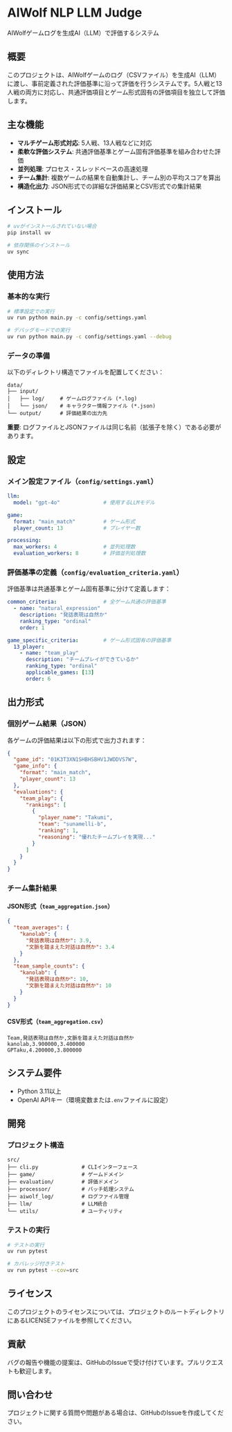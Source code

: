 # AIWolf NLP LLM Judge

AIWolfゲームログを生成AI（LLM）で評価するシステム

## 概要

このプロジェクトは、AIWolfゲームのログ（CSVファイル）を生成AI（LLM）に渡し、事前定義された評価基準に沿って評価を行うシステムです。5人戦と13人戦の両方に対応し、共通評価項目とゲーム形式固有の評価項目を独立して評価します。

## 主な機能

- **マルチゲーム形式対応**: 5人戦、13人戦などに対応
- **柔軟な評価システム**: 共通評価基準とゲーム固有評価基準を組み合わせた評価
- **並列処理**: プロセス・スレッドベースの高速処理
- **チーム集計**: 複数ゲームの結果を自動集計し、チーム別の平均スコアを算出
- **構造化出力**: JSON形式での詳細な評価結果とCSV形式での集計結果

## インストール

```bash
# uvがインストールされていない場合
pip install uv

# 依存関係のインストール
uv sync
```

## 使用方法

### 基本的な実行

```bash
# 標準設定での実行
uv run python main.py -c config/settings.yaml

# デバッグモードでの実行
uv run python main.py -c config/settings.yaml --debug
```

### データの準備

以下のディレクトリ構造でファイルを配置してください：

```
data/
├── input/
│   ├── log/     # ゲームログファイル (*.log)
│   └── json/    # キャラクター情報ファイル (*.json)
└── output/      # 評価結果の出力先
```

**重要**: ログファイルとJSONファイルは同じ名前（拡張子を除く）である必要があります。

## 設定

### メイン設定ファイル（`config/settings.yaml`）

```yaml
llm:
  model: "gpt-4o"              # 使用するLLMモデル

game:
  format: "main_match"         # ゲーム形式
  player_count: 13             # プレイヤー数

processing:
  max_workers: 4               # 並列処理数
  evaluation_workers: 8        # 評価並列処理数
```

### 評価基準の定義（`config/evaluation_criteria.yaml`）

評価基準は共通基準とゲーム固有基準に分けて定義します：

```yaml
common_criteria:               # 全ゲーム共通の評価基準
  - name: "natural_expression"
    description: "発話表現は自然か"
    ranking_type: "ordinal"
    order: 1

game_specific_criteria:        # ゲーム形式固有の評価基準
  13_player:
    - name: "team_play"
      description: "チームプレイができているか"
      ranking_type: "ordinal"
      applicable_games: [13]
      order: 6
```

## 出力形式

### 個別ゲーム結果（JSON）

各ゲームの評価結果は以下の形式で出力されます：

```json
{
  "game_id": "01K3T3XN1SHBHSBHV1JWDDVS7W",
  "game_info": {
    "format": "main_match",
    "player_count": 13
  },
  "evaluations": {
    "team_play": {
      "rankings": [
        {
          "player_name": "Takumi",
          "team": "sunamelli-b",
          "ranking": 1,
          "reasoning": "優れたチームプレイを実現..."
        }
      ]
    }
  }
}
```

### チーム集計結果

#### JSON形式（`team_aggregation.json`）

```json
{
  "team_averages": {
    "kanolab": {
      "発話表現は自然か": 3.9,
      "文脈を踏まえた対話は自然か": 3.4
    }
  },
  "team_sample_counts": {
    "kanolab": {
      "発話表現は自然か": 10,
      "文脈を踏まえた対話は自然か": 10
    }
  }
}
```

#### CSV形式（`team_aggregation.csv`）

```csv
Team,発話表現は自然か,文脈を踏まえた対話は自然か
kanolab,3.900000,3.400000
GPTaku,4.200000,3.800000
```

## システム要件

- Python 3.11以上
- OpenAI APIキー（環境変数または`.env`ファイルに設定）

## 開発

### プロジェクト構造

```
src/
├── cli.py              # CLIインターフェース
├── game/               # ゲームドメイン
├── evaluation/         # 評価ドメイン
├── processor/          # バッチ処理システム
├── aiwolf_log/         # ログファイル管理
├── llm/                # LLM統合
└── utils/              # ユーティリティ
```

### テストの実行

```bash
# テストの実行
uv run pytest

# カバレッジ付きテスト
uv run pytest --cov=src
```

## ライセンス

このプロジェクトのライセンスについては、プロジェクトのルートディレクトリにあるLICENSEファイルを参照してください。

## 貢献

バグの報告や機能の提案は、GitHubのIssueで受け付けています。プルリクエストも歓迎します。

## 問い合わせ

プロジェクトに関する質問や問題がある場合は、GitHubのIssueを作成してください。